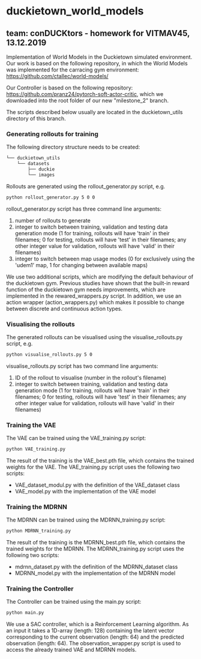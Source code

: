 # duckietown_world_models
## team: conDUCKtors - homework for VITMAV45, 13.12.2019

Implementation of World Models in the Duckietown simulated environment. Our work is based on the following repository, in which the World Models was implemented for the carracing gym environment:
https://github.com/ctallec/world-models/

Our Controller is based on the following repository: https://github.com/pranz24/pytorch-soft-actor-critic, which we downloaded into the root folder of our new "milestone_2" branch.

The scripts described below usually are located in the duckietown_utils directory of this branch.

### Generating rollouts for training
The following directory structure needs to be created:
```bash
└── duckietown_utils
    └── datasets
        ├── duckie
        └── images
```
Rollouts are generated using the rollout_generator.py script, e.g.
```bash
python rollout_generator.py 5 0 0
```
rollout_generator.py script has three command line arguments:
1. number of rollouts to generate
2. integer to switch between training, validation and testing data generation mode (1 for training, rollouts will have 'train' in their filenames; 0 for testing, rollouts will have 'test' in their filenames; any other integer value for validation, rollouts will have 'valid' in their filenames)
3. integer to switch between map usage modes (0 for exclusively using the 'udem1' map, 1 for changing between available maps)

We use two additional scripts, which are modifying the default behaviour of the duckietown gym. Previous studies have shown that the built-in reward function of the duckietown gym needs improvements, which are implemented in the rewared_wrappers.py script. In addition, we use an action wrapper (action_wrappers.py) which makes it possible to change between discrete and continuous action types.

### Visualising the rollouts
The generated rollouts can be visualised using the visualise_rollouts.py script, e.g.
```bash
python visualise_rollouts.py 5 0
```
visualise_rollouts.py script has two command line arguments:
1. ID of the rollout to visualise (number in the rollout's filename)
2. integer to switch between training, validation and testing data generation mode (1 for training, rollouts will have 'train' in their filenames; 0 for testing, rollouts will have 'test' in their filenames; any other integer value for validation, rollouts will have 'valid' in their filenames)


### Training the VAE
The VAE can be trained using the VAE_training.py script:
```bash
python VAE_training.py
```
The result of the training is the VAE_best.pth file, which contains the trained weights for the VAE.
The VAE_training.py script uses the following two scripts:
- VAE_dataset_modul.py with the definition of the VAE_dataset class 
- VAE_model.py with the implementation of the VAE model

### Training the MDRNN
The MDRNN can be trained using the MDRNN_training.py script:
```bash
python MDRNN_training.py
```
The result of the training is the MDRNN_best.pth file, which contains the trained weights for the MDRNN.
The MDRNN_training.py script uses the following two scripts:
- mdrnn_dataset.py with the definition of the MDRNN_dataset class 
- MDRNN_model.py with the implementation of the MDRNN model


### Training the Controller


The Controller can be trained using the main.py script:
```bash
python main.py
```
We use a SAC controller, which is a Reinforcement Learning algorithm. As an input it takes a 1D-array (length: 128) containing the latent vector corresponding to the current observation (length: 64) and the predicted observation (length: 64). The observation_wrapper.py script is used to access the already trained VAE and MDRNN models.  
